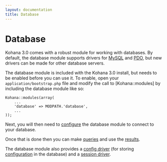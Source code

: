 ```yaml
---
layout: documentation
title: Database
---
```

# Database 

Kohana 3.0 comes with a robust module for working with databases. By default, the database module supports drivers for [MySQL](http://php.net/mysql) and [PDO](http://php.net/pdo), but new drivers can be made for other database servers.

The database module is included with the Kohana 3.0 install, but needs to be enabled before you can use it. To enable, open your `application/bootstrap.php` file and modify the call to [Kohana::modules] by including the database module like so:

    Kohana::modules(array(
        ...
        'database' => MODPATH.'database',
        ...
    ));

Next, you will then need to [configure](/documentation/database/config) the database module to connect to your database.

Once that is done then you can make [queries](/documentation/database/query) and use the [results](/documentation/database/results).

The database module also provides a [config driver](/documentation/api/Kohana_Config_Database) (for storing [configuration](../kohana/files/config) in the database) and a [session driver](/documentation/database/Session_Database).
